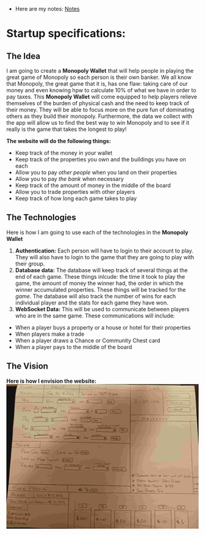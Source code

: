 

 - Here are my notes: [Notes](notes.md)

# Startup specifications:
## The Idea
I am going to create a **Monopoly Wallet** that will help people in playing the 
great game of Monopoly so each person is their own banker. We all know that
Monopoly, the great game that it is, has one flaw: taking care of our money and 
even knowing hpw to calculate 10% of what we have in order to pay taxes. This 
**Monopoly Wallet** will come equipped to help players relieve themselves of the burden
of physical cash and the need to keep track of their money. They will be able to 
focus more on the pure fun of dominating others as they build their monopoly. Furthermore,
the data we collect with the app will allow us to find the best way to win Monopoly and
to see if it really is the game that takes the longest to play!

**The website will do the following things:**
 - Keep track of the money in your wallet
 - Keep track of the properties you own and the buildings you have on each
 - Allow you to pay _other people_ when you land on their properties
 - Allow you to pay _the bank_ when necessary
 - Keep track of the amount of money in the middle of the board
 - Allow you to trade properties with other players
 - Keep track of how long each game takes to play

## The Technologies
  Here is how I am going to use each of the technologies in the **Monopoly Wallet**
   1. **Authentication:** Each person will have to login to their account to play. They
      will also have to login to the game that they are going to play with their group.
   2. **Database data:** The database will keep track of several things at the end of each game.
      These things inlcude: the time it took to play the game, the amount of money the winner had,
      the order in which the winner accumulated properties. These things will be tracked for the _game_.
      The database will also track the number of wins for each individual player and the stats for each game
      they have won.
   3. **WebSocket Data:** This will be used to communicate between players who are in the same game.
      These communications will include:
   - When a player buys a property or a house or hotel for their properties
   - When players make a trade
   - When a player draws a Chance or Community Chest card
   - When a player pays to the middle of the board

## The Vision
**Here is how I envision the website:**
![Picture of my idea for a Monopoly wallet](CS260-Design.jpg)

